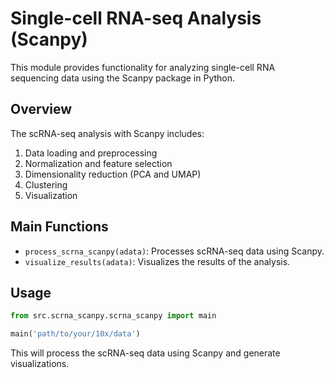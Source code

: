 # Single-cell RNA-seq Analysis (Scanpy)

This module provides functionality for analyzing single-cell RNA sequencing data using the Scanpy package in Python.

## Overview

The scRNA-seq analysis with Scanpy includes:
1. Data loading and preprocessing
2. Normalization and feature selection
3. Dimensionality reduction (PCA and UMAP)
4. Clustering
5. Visualization

## Main Functions

- `process_scrna_scanpy(adata)`: Processes scRNA-seq data using Scanpy.
- `visualize_results(adata)`: Visualizes the results of the analysis.

## Usage

```python
from src.scrna_scanpy.scrna_scanpy import main

main('path/to/your/10x/data')
```

This will process the scRNA-seq data using Scanpy and generate visualizations.
